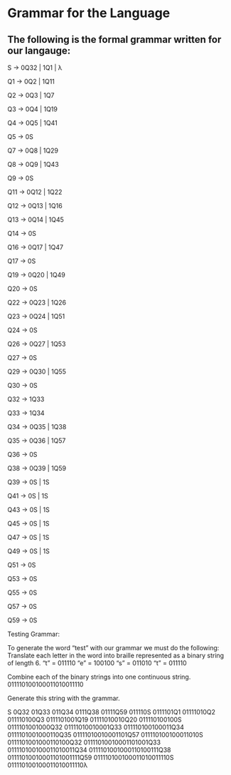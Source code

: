 # Grammar for the Language
## The following is the formal grammar written for our langauge:
S     ->  0Q32 | 1Q1 | λ

Q1   ->  0Q2 | 1Q11

Q2   ->  0Q3 | 1Q7

Q3   ->  0Q4 | 1Q19

Q4   ->  0Q5 | 1Q41

Q5   ->  0S

Q7   ->  0Q8 | 1Q29

Q8   ->  0Q9 | 1Q43

Q9   ->  0S

Q11  ->  0Q12 | 1Q22

Q12  ->  0Q13 | 1Q16

Q13  ->  0Q14 | 1Q45

Q14  ->  0S

Q16  ->  0Q17 | 1Q47

Q17  ->  0S

Q19  ->  0Q20 | 1Q49

Q20  ->  0S

Q22  ->  0Q23 | 1Q26

Q23  ->  0Q24 | 1Q51

Q24  ->  0S

Q26  ->  0Q27 | 1Q53

Q27  ->  0S

Q29  ->  0Q30 | 1Q55

Q30  ->  0S

Q32  ->  1Q33

Q33  ->  1Q34

Q34  ->  0Q35 | 1Q38

Q35  ->  0Q36 | 1Q57

Q36  ->  0S

Q38  ->  0Q39 | 1Q59

Q39  ->  0S | 1S

Q41  ->  0S | 1S

Q43  ->  0S | 1S

Q45  ->  0S | 1S

Q47  ->  0S | 1S

Q49  ->  0S | 1S

Q51  ->  0S

Q53  ->  0S

Q55  ->  0S

Q57  ->  0S

Q59  ->  0S


Testing Grammar: 

To generate the word “test” with our grammar we must do the following:
Translate each letter in the word into braille represented as a binary string of length 6.
“t” =  011110
“e” =  100100
“s” =  011010
“t” =  011110

Combine each of the binary strings into one continuous string.
011110100100011010011110

Generate this string with the grammar.

S
0Q32
01Q33
011Q34
0111Q38
01111Q59
011110S
0111101Q1
01111010Q2
011110100Q3
0111101001Q19
01111010010Q20
011110100100S
0111101001000Q32
01111010010001Q33
011110100100011Q34
0111101001000110Q35
01111010010001101Q57
011110100100011010S
0111101001000110100Q32
01111010010001101001Q33
011110100100011010011Q34
0111101001000110100111Q38
01111010010001101001111Q59
011110100100011010011110S
011110100100011010011110λ
